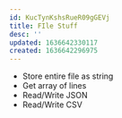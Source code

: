 ```yaml
---
id: KucTynKshsRueR09gGEVj
title: FIle Stuff
desc: ''
updated: 1636642330117
created: 1636642296975
---
```


* Store entire file as string
* Get array of lines
* Read/Write JSON
* Read/Write CSV